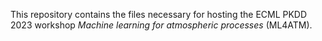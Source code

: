 This repository contains the files necessary for hosting the ECML PKDD 2023
workshop *Machine learning for atmospheric processes* (ML4ATM).